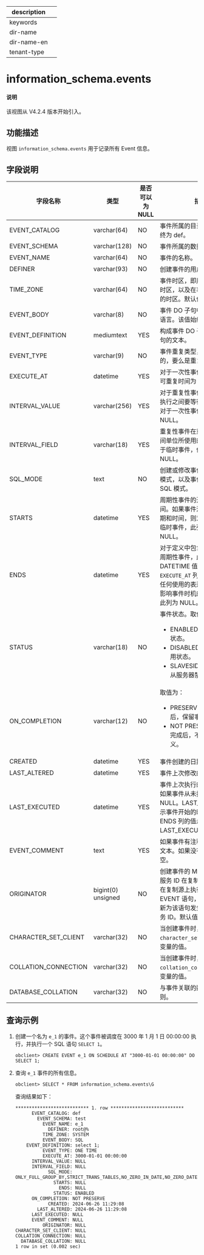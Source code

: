 |description||
|---|---|
|keywords||
|dir-name||
|dir-name-en||
|tenant-type||

# information_schema.events  

<main id="notice" type='explain'>
  <h4>说明</h4>
  <p>该视图从 V4.2.4 版本开始引入。</p>
</main>

## 功能描述

视图 `information_schema.events` 用于记录所有 Event 信息。

## 字段说明

| **字段名称** | **类型** | **是否可以为 NULL** | **描述** |
| ------------ | -------- | ------------------- | -------- |
| EVENT_CATALOG        | varchar(64)        | NO   | 事件所属的目录名称，此值始终为 def。     |
| EVENT_SCHEMA         | varchar(128)       | NO   | 事件所属的数据库名称。     |
| EVENT_NAME           | varchar(64)        | NO   | 事件的名称。     |
| DEFINER              | varchar(93)        | NO   | 创建事件的用户。     |
| TIME_ZONE            | varchar(64)        | NO   | 事件时区，即用于调度事件的时区，以及在事件执行时生效的时区。默认值为 SYSTEM。     |
| EVENT_BODY           | varchar(8)         | NO   | 事件 DO 子句中语句所使用的语言。该值始终为 SQL。     |
| EVENT_DEFINITION     | mediumtext         | YES  | 构成事件 DO 子句的 SQL 语句的文本。     |
| EVENT_TYPE           | varchar(9)         | NO   | 事件重复类型，要么是一次性的，要么是重复性的。     |
| EXECUTE_AT           | datetime           | YES  | 对于一次性事件的开始时间，可重复时间为 NULL。     |
| INTERVAL_VALUE       | varchar(256)       | YES  | 对于重复性事件，表示在事件执行之间要等待的间隔次数。对于一次性事件，值始终为 NULL。     |
| INTERVAL_FIELD       | varchar(18)        | YES  | 重复性事件在重复前等待的时间单位所使用的时间间隔。对于临时事件，值始终为 NULL。     |
| SQL_MODE             | text               | NO   | 创建或修改事件时生效的 SQL 模式，以及事件执行时使用的 SQL 模式。     |
| STARTS               | datetime           | YES  | 周期性事件的开始日期和时间。如果事件没有定义开始日期和时间，则为 NULL。对于临时事件，此列始终为 NULL。     |
| ENDS                 | datetime           | YES  | 对于定义中包含 ENDS 子句的周期性事件，此列包含相应的 DATETIME 值。与 `EXECUTE_AT` 列一样，此值解析任何使用的表达式。如果没有影响事件时机的 ENDS 子句，此列为 NULL。     |
| STATUS               | varchar(18)        | NO   | 事件状态。取值为: <ul><li>ENABLED：事件处于启用状态。</li><li>DISABLED：事件处于禁用状态。</li><li>SLAVESIDE_DISABLED：从服务器禁用事件。</li></ul>      |
| ON_COMPLETION        | varchar(12)        | NO   | 取值为：<ul><li>PRESERVE：当事件完成后，保留事件定义。</li><li>NOT PRESERVE：当事件完成后，不保留事件定义。</li></ul>     |
| CREATED              | datetime           | YES  | 事件创建的日期和时间。     |
| LAST_ALTERED         | datetime           | YES  | 事件上次修改的日期和时间。     |
| LAST_EXECUTED        | datetime           | YES  | 事件上次执行的日期和时间。如果事件从未执行过，此列为 NULL。LAST_EXECUTED 表示事件开始的时间。因而，ENDS 列的值永远不会小于 LAST_EXECUTED。     |
| EVENT_COMMENT        | text               | YES  | 如果事件有注释，则为注释的文本。如果没有，则此值为空。     |
| ORIGINATOR           | bigint(0) unsigned | NO   | 创建事件的 MySQL 服务器的服务 ID 在复制中使用。如果在复制源上执行 ALTER EVENT 语句，该值可能会更新为该语句发生时服务器的服务 ID。默认值为 0。     |
| CHARACTER_SET_CLIENT | varchar(32)        | NO   | 当创建事件时，会话的 `character_set_client` 系统变量的值。     |
| COLLATION_CONNECTION | varchar(32)        | NO   | 当创建事件时，会话的 `collation_connection` 系统变量的值。     |
| DATABASE_COLLATION   | varchar(32)        | NO   | 与事件关联的数据库的排序规则。     |

## 查询示例

1. 创建一个名为 `e_1` 的事件。这个事件被调度在 3000 年 1 月 1 日 00:00:00 执行，并执行一个 SQL 语句 `SELECT 1`。

    ```shell
    obclient> CREATE EVENT e_1 ON SCHEDULE AT "3000-01-01 00:00:00" DO SELECT 1;
    ```

2. 查询  `e_1` 事件的所有信息。

    ```shell
    obclient> SELECT * FROM information_schema.events\G
    ```

    查询结果如下：

    ```shell
    *************************** 1. row ***************************
          EVENT_CATALOG: def
            EVENT_SCHEMA: test
              EVENT_NAME: e_1
                DEFINER: root@%
              TIME_ZONE: SYSTEM
              EVENT_BODY: SQL
        EVENT_DEFINITION: select 1;
              EVENT_TYPE: ONE TIME
              EXECUTE_AT: 3000-01-01 00:00:00
          INTERVAL_VALUE: NULL
          INTERVAL_FIELD: NULL
                SQL_MODE: ONLY_FULL_GROUP_BY,STRICT_TRANS_TABLES,NO_ZERO_IN_DATE,NO_ZERO_DATE,ERROR_FOR_DIVISION_BY_ZERO,NO_AUTO_CREATE_USER,NO_ENGINE_SUBSTITUTION
                  STARTS: NULL
                    ENDS: NULL
                  STATUS: ENABLED
          ON_COMPLETION: NOT PRESERVE
                CREATED: 2024-06-26 11:29:08
            LAST_ALTERED: 2024-06-26 11:29:08
          LAST_EXECUTED: NULL
          EVENT_COMMENT: NULL
              ORIGINATOR: NULL
    CHARACTER_SET_CLIENT: NULL
    COLLATION_CONNECTION: NULL
      DATABASE_COLLATION: NULL
    1 row in set (0.002 sec)
    ```
